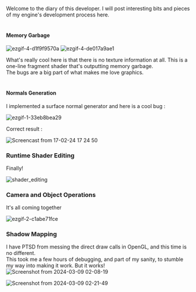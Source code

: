 Welcome to the diary of this developer.
I will post interesting bits and pieces of my engine's development process here.

#
#### Memory Garbage
![ezgif-4-d1f9f9570a](https://github.com/mansen420/OpenGL-Renderer/assets/50342436/89135a95-0c12-46be-ae08-1ce1f8c873f2) ![ezgif-4-de017a9ae1](https://github.com/mansen420/OpenGL-Renderer/assets/50342436/29af8ebc-d648-4e9a-9e3d-1bb119e73fc0) 

What's really cool here is that there is no texture information at all. This is a one-line fragment shader that's outputting memory garbage.\
The bugs are a big part of what makes me love graphics.
#
#### Normals Generation
I implemented a surface normal generator and here is a cool bug : 

![ezgif-1-33eb8bea29](https://github.com/mansen420/OpenGL-Renderer/assets/50342436/2d15188e-a6f1-4c7a-b4f2-b64b802be816)

Correct result : 

![Screencast from 17-02-24 17 24 50](https://github.com/mansen420/OpenGL-Renderer/assets/50342436/17e3354c-a452-44a3-b4f9-d627923518c8)

### Runtime Shader Editing
Finally!

![shader_editing](https://github.com/mansen420/OpenGL-Renderer/assets/50342436/945dc70f-1918-438c-8d40-bdc0430934aa)

### Camera and Object Operations
It's all coming together 

![ezgif-2-c1abe71fce](https://github.com/mansen420/OpenGL-Renderer/assets/50342436/aa99a9af-2613-4a7a-b8f1-c1901056d486)

### Shadow Mapping
I have PTSD from messing the direct draw calls in OpenGL, and this time is no different. \
This took me a few hours of debugging, and part of my sanity, to stumble my way into making it work. But it works!
![Screenshot from 2024-03-09 02-08-19](https://github.com/mansen420/OpenGL-Renderer/assets/50342436/980a54cb-03e8-4d2b-abad-2f1e619bef20)

![Screenshot from 2024-03-09 02-21-49](https://github.com/mansen420/OpenGL-Renderer/assets/50342436/54f5a006-7b88-488d-bd90-a2285fefb551)

